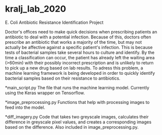 # kralj_lab_2020
E. Coli Antibiotic Resistance Identification Project

Doctor's offices need to make quick decisions when prescribing patients an antibiotic to deal with a potential infection. 
Because of this, doctors often prescribe an antibiotic that works a majority of the time, but may not actually be affective
against a specific patient's infection. 
This is because tests of bacterial samples take several hours to culture and identify.
By the time a classification can occur, the patient has already left the waiting area (>60min) with their possibly incorrect prescription and is unlikely to return to pick up a new drug based on lab results. 
To adress this problem, a machine learning framework is being developed in order to quickly identify bacterial samples based on their resistance to antibiotics. 


*main_script.py
  The file that runs the machine learning model. Currently using the Keras wrapper on Tensorflow.
  
*image_preprocessing.py
  Functions that help with processing images to feed into the model.
  
*diff_imagery.py
  Code that takes two greyscale images, calculates their difference in greyscale pixel values, and creates a corresponding images based on the difference. Also included in image_preprocessing.py.
